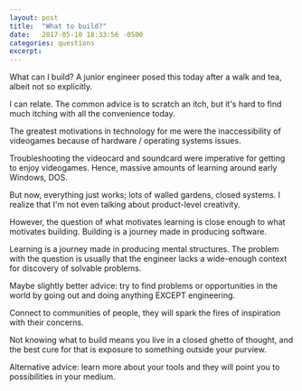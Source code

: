 ```yaml
---
layout: post
title:  "What to build?"
date:   2017-05-10 18:33:56 -0500
categories: questions
excerpt: 
---
```


What can I build? A junior engineer posed this today after a walk and tea, albeit not so explicitly. 

I can relate. The common advice is to scratch an itch, but it's hard to find much itching with all the convenience today.

The greatest motivations in technology for me were the inaccessibility of videogames because of hardware / operating systems issues.

Troubleshooting the videocard and soundcard were imperative for getting to enjoy videogames. Hence, massive amounts of learning around early Windows, DOS.

But now, everything just works; lots of walled gardens, closed systems. I realize that I'm not even talking about product-level creativity.

However, the question of what motivates learning is close enough to what motivates building. Building is a journey made in producing software.

Learning is a journey made in producing mental structures. The problem with the question is usually that the engineer lacks a wide-enough context for discovery of solvable problems.

Maybe slightly better advice: try to find problems or opportunities in the world by going out and doing anything EXCEPT engineering.

Connect to communities of people, they will spark the fires of inspiration with their concerns. 

Not knowing what to build means you live in a closed ghetto of thought, and the best cure for that is exposure to something outside your purview.

Alternative advice: learn more about your tools and they will point you to possibilities in your medium.
